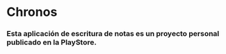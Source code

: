 # Chronos

### Esta aplicación de escritura de notas es un proyecto personal publicado en la PlayStore.
